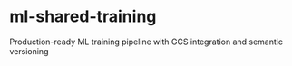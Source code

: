 # ml-shared-training
Production-ready ML training pipeline with GCS integration and semantic versioning
